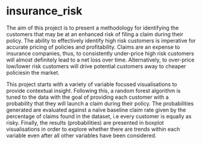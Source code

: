 # insurance_risk
The aim of this project is to present a methodology for identifying the customers that may be at an enhanced
risk of filing a claim during their policy. The ability to effectively identify high risk customers is imperative for
accurate pricing of policies and profitability. Claims are an expense to insurance companies, thus, to
consistently under-price high risk customers will almost definitely lead to a net loss over time. Alternatively,
to over-price low/lower risk customers will drive potential customers away to cheaper policiesin the market.

This project starts with a variety of variable focused visualisations to provide contextual insight. Following
this, a random forest algorithm is tuned to the data with the goal of providing each customer with a
probability that they will launch a claim during their policy. The probabilities generated are evaluated against
a naïve baseline claim rate given by the percentage of claims found in the dataset, i.e every customer is
equally as risky. Finally, the results (probabilities) are presented in boxplot visualisations in order to explore
whether there are trends within each variable even after all other variables have been considered. 
